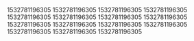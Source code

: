 1532781196305
1532781196305
1532781196305
1532781196305
1532781196305
1532781196305
1532781196305
1532781196305
1532781196305
1532781196305
1532781196305
1532781196305
1532781196305
1532781196305
1532781196305